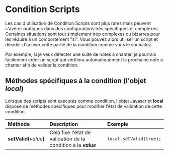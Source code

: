 # Condition Scripts

Les cas d'utilisation de Condition Scripts sont plus rares mais peuvent s'avérer pratiques dans des configurations très spécifiques et complexes. Certaines situations sont tout simplement trop complexes ou bizarres pour les réduire à un comportement "si". Vous pouvez alors utiliser un script et décider d'activer cette partie de la condition comme vous le souhaitez.

Par exemple, si je veux détecter une suite de notes à chanter, je pourrais facilement créer un script qui vérifiera automatiquement la prochaine note à chanter afin de valider la condition.

## Méthodes spécifiques à la condition \(l'objet _local_\)

Lorsque des scripts sont exécutés comme condition, l'objet Javascript **local** dispose de méthodes spécifiques pour modifier l'état de validation de cette condition.

| Méthode | Description | Exemple |
| :--- | :--- | :--- |
| **setValid\(**_value_**\)** | Cela fixe l'état de validation de la condition à la _**value**_ | `local.setValid(true);` |

